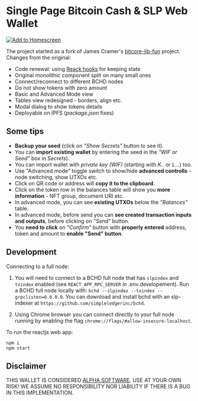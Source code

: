 # Single Page Bitcoin Cash & SLP Web Wallet

[![Add to Homescreen](https://img.shields.io/badge/Skynet-Add%20To%20Homescreen-00c65e?logo=skynet&labelColor=0d0d0d)](https://homescreen.hns.siasky.net/#/skylink/AQDFVs1YvIWEpbQXl8iiLgP6m7vdb7jWLDbDA05Qb6oWzQ)

The project started as a fork of James Cramer's [bitcore-lib-fun](https://github.com/jcramer/bitcore-lib-fun) project. Changes from the original:

- Code renewal: using [Reack hooks](https://reactjs.org/docs/hooks-intro.html) for keeping state
- Original monolithic component split on many small ones
- Connect/reconnect to different BCHD nodes
- Do not show tokens with zero amount
- Basic and Advanced Mode view
- Tables view redesigned - borders, align etc.
- Modal dialog to show tokens details
- Deployable on IPFS (*package.json* fixes)


## Some tips

- **Backup your seed** (click on *"Show Secrets"* button to see it).
- You can **import existing wallet** by entering the seed in the *"WIF or Seed"* box in *Secrets*).
- You can import wallet with *private key (WIF)* (starting with *K..* or *L...*) too.
- Use "Advanced mode" toggle switch to show/hide **advanced controlls** - node switching, show UTXOs etc.
- Click on QR code or address will **copy it to the clipboard**.
- Click on the token row in the balances table will show you **more information** - NFT group, document URI etc.
- In advanced mode, you can see **existing UTXOs** below the *"Balances"* table.
- In advanced mode, before send you can **see created transaction inputs and outputs**, before clicking on *"Send"* button.
- You **need to click** on *"Confirm"* button with **properly entered** address, token and amount to **enable "Send" button**.

## Development

Connecting to a full node:

1. You will need to connect to a BCHD full node that has `slpindex` and `txindex` enabled (see `REACT_APP_RPC_SERVER` in .env.developement).  Run a BCHD full node locally with: `bchd --slpindex --txindex --grpclisten=0.0.0.0`.  You can download and install bchd with an slp-indexer at `https://github.com/simpleledgerinc/bchd`.

2. Using Chrome browser you can connect directly to your full node running by enabling the flag `chrome://flags/#allow-insecure-localhost`.

To run the reactjs web app:

```
npm i
npm start
```

## Disclaimer

THIS WALLET IS CONSIDERED [ALPHA SOFTWARE](https://en.wikipedia.org/wiki/Software_release_life_cycle#Alpha). USE AT YOUR OWN RISK! WE ASSUME NO RESPONSIBILITY NOR LIABILITY IF THERE IS A BUG IN THIS IMPLEMENTATION.
